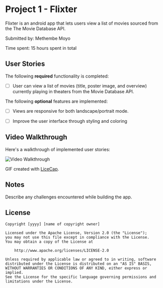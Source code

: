 # Project 1 - Flixter

Flixter is an android app that lets users view a list of movies sourced from the The Movie Database API.

Submitted by: Methembe Moyo

Time spent: 15 hours spent in total

## User Stories

The following **required** functionality is completed:

* [ ] User can view a list of movies (title, poster image, and overview) currently playing in theaters from the Movie Database API.


The following **optional** features are implemented:

* [ ] Views are responsive for both landscape/portrait mode.

* [ ] Improve the user interface through styling and coloring

## Video Walkthrough

Here's a walkthrough of implemented user stories:

<img src='http://i.imgur.com/link/to/your/gif/file.gif' title='Video Walkthrough' width='' alt='Video Walkthrough' />

GIF created with [LiceCap](http://www.cockos.com/licecap/).

## Notes

Describe any challenges encountered while building the app.

## License

    Copyright [yyyy] [name of copyright owner]

    Licensed under the Apache License, Version 2.0 (the "License");
    you may not use this file except in compliance with the License.
    You may obtain a copy of the License at

        http://www.apache.org/licenses/LICENSE-2.0

    Unless required by applicable law or agreed to in writing, software
    distributed under the License is distributed on an "AS IS" BASIS,
    WITHOUT WARRANTIES OR CONDITIONS OF ANY KIND, either express or implied.
    See the License for the specific language governing permissions and
    limitations under the License.
